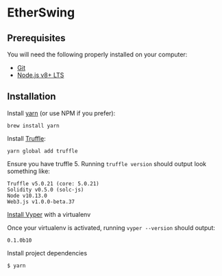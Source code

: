 # EtherSwing

## Prerequisites

You will need the following properly installed on your computer:

- [Git](https://git-scm.com/)
- [Node.js v8+ LTS](https://nodejs.org/en/)

## Installation

Install [yarn](https://yarnpkg.com/lang/en/docs/install) (or use NPM if you prefer):

```
brew install yarn
```

Install [Truffle](https://truffleframework.com/truffle):

```
yarn global add truffle
```

Ensure you have truffle 5. Running `truffle version` should output look something like:

```
Truffle v5.0.21 (core: 5.0.21)
Solidity v0.5.0 (solc-js)
Node v10.13.0
Web3.js v1.0.0-beta.37
```

[Install Vyper](https://vyper.readthedocs.io/en/latest/installing-vyper.html) with a virtualenv

Once your virtualenv is activated, running `vyper --version` should output:

```
0.1.0b10
```

Install project dependencies

```bash
$ yarn
```
